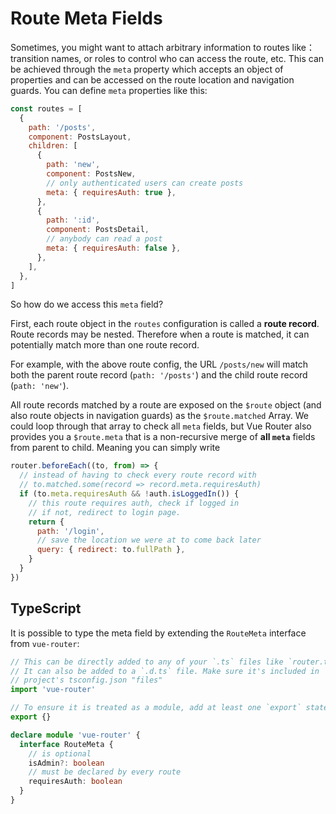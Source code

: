 # Route Meta Fields

<VueSchoolLink
  href="https://vueschool.io/lessons/route-meta-fields"
  title="Learn how to use route meta fields"
/>

Sometimes, you might want to attach arbitrary information to routes like： transition names, or roles to control who can access the route, etc. This can be achieved through the `meta` property which accepts an object of properties and can be accessed on the route location and navigation guards. You can define `meta` properties like this:

```js
const routes = [
  {
    path: '/posts',
    component: PostsLayout,
    children: [
      {
        path: 'new',
        component: PostsNew,
        // only authenticated users can create posts
        meta: { requiresAuth: true },
      },
      {
        path: ':id',
        component: PostsDetail,
        // anybody can read a post
        meta: { requiresAuth: false },
      },
    ],
  },
]
```

So how do we access this `meta` field?

<!-- TODO: the explanation about route records should be explained before and things should be moved here -->

First, each route object in the `routes` configuration is called a **route record**. Route records may be nested. Therefore when a route is matched, it can potentially match more than one route record.

For example, with the above route config, the URL `/posts/new` will match both the parent route record (`path: '/posts'`) and the child route record (`path: 'new'`).

All route records matched by a route are exposed on the `$route` object (and also route objects in navigation guards) as the `$route.matched` Array. We could loop through that array to check all `meta` fields, but Vue Router also provides you a `$route.meta` that is a non-recursive merge of **all `meta`** fields from parent to child. Meaning you can simply write

```js
router.beforeEach((to, from) => {
  // instead of having to check every route record with
  // to.matched.some(record => record.meta.requiresAuth)
  if (to.meta.requiresAuth && !auth.isLoggedIn()) {
    // this route requires auth, check if logged in
    // if not, redirect to login page.
    return {
      path: '/login',
      // save the location we were at to come back later
      query: { redirect: to.fullPath },
    }
  }
})
```

## TypeScript

It is possible to type the meta field by extending the `RouteMeta` interface from `vue-router`:

```ts
// This can be directly added to any of your `.ts` files like `router.ts`
// It can also be added to a `.d.ts` file. Make sure it's included in
// project's tsconfig.json "files"
import 'vue-router'

// To ensure it is treated as a module, add at least one `export` statement
export {}

declare module 'vue-router' {
  interface RouteMeta {
    // is optional
    isAdmin?: boolean
    // must be declared by every route
    requiresAuth: boolean
  }
}
```
